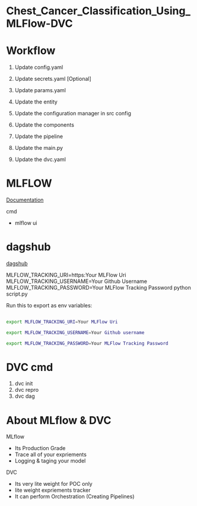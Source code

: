 # Chest_Cancer_Classification_Using_MLFlow-DVC

# Workflow

1. Update config.yaml

2. Update secrets.yaml [Optional]

3. Update params.yaml

4. Update the entity

5. Update the configuration manager in src config

6. Update the components

7. Update the pipeline

8. Update the main.py

9. Update the dvc.yaml


# MLFLOW
[Documentation](https://mlflow.org/docs/latest/index.html)

cmd
* mlflow ui

# dagshub
[dagshub](https://dagshub.com/dashboard)

MLFLOW_TRACKING_URI=https:Your MLFlow Uri
MLFLOW_TRACKING_USERNAME=Your Github Username
MLFLOW_TRACKING_PASSWORD=Your MLFlow Tracking Password
python script.py

Run this to export as env variables:

```bash
 
export MLFLOW_TRACKING_URI=Your MLFlow Uri

export MLFLOW_TRACKING_USERNAME=Your Github username

export MLFLOW_TRACKING_PASSWORD=Your MLFlow Tracking Password

```

# DVC cmd
 1. dvc init
 2. dvc repro
 3. dvc dag

# About MLflow & DVC
MLflow

* Its Production Grade
* Trace all of your expriements
* Logging & taging your model

DVC

* Its very lite weight for POC only
* lite weight expriements tracker
* It can perform Orchestration (Creating Pipelines)

